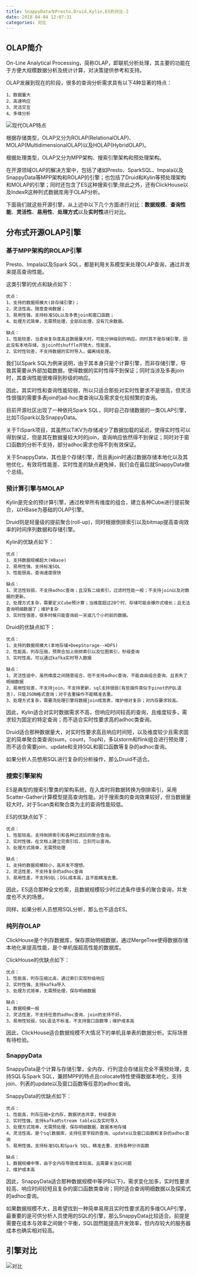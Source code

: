 ```yaml
---
title: SnappyData与Presto,Druid,Kylin,ES的对比-2
date: 2018-04-04 12:07:31
categories: 对比
---
```


## OLAP简介

On-Line Analytical Processing，简称OLAP，即联机分析处理，其主要的功能在于方便大规模数据分析及统计计算，对决策提供参考和支持。

OLAP发展到现在的阶段，很多的查询分析需求具有以下4种显著的特点：

```
1、数据量大
2、高速响应
3、灵活交互
4、多维分析
```

![现代OLAP特点](OLAP-1.png)

<!-- more -->
根据存储类型，OLAP又分为ROLAP(RelationalOLAP)、MOLAP(MultidimensionalOLAP)以及HOLAP(HybridOLAP)。

根据处理类型，OLAP又分为MPP架构、搜索引擎架构和预处理架构。

在开源领域OLAP的解决方案中，包括了诸如Presto、SparkSQL、Impala以及SnappyData等MPP架构和ROLAP的引擎；也包括了Druid和Kylin等预处理架构和MOLAP的引擎；同时还包含了ES这种搜索引擎;除此之外，还有ClickHouse以及IndexR这种列式数据库用于OLAP分析。

下面我们就这些开源引擎，从上述中以下几个方面进行对比：**数据规模**、**查询性能**、**灵活性**、**易用性**、**处理方式**以及**实时性**进行对比。


## 分布式开源OLAP引擎

### 基于MPP架构的ROLAP引擎

Presto、Impala以及Spark SQL，都是利用关系模型来处理OLAP查询，通过并发来提高查询性能。

这类引擎的优点和缺点如下：

```
优点：
1、支持的数据规模大(非存储引擎)；
2、灵活性高，随意查询数据；
3、易用性强，支持标准SQL以及多表join和窗口函数；
4、处理方式简单，无需预处理，全部后处理，没有冗余数据。

缺点：
1、性能较差，当查询复杂度高且数据量大时，可能分钟级别的响应。同时其不是存储引擎，因此没有本地存储，当join时shuffle开销大，性能差。
2、实时性较差，不支持数据的实时导入，偏离线处理。
```

我们以Spark SQL为例来说明，由于其本身只是个计算引擎，而非存储引擎，导致其需要从外部加载数据，使得数据的实时性得不到保证；同时当涉及多表join时，其查询性能很难得到秒级的响应。

因此，其实时性和查询性能较弱，所以只适合那些对实时性要求不是很高，但灵活性很强的需要多表join的ad-hoc类查询以及需求变化较频繁的查询。

目前开源社区出现了一种依托Spark SQL，同时自己存储数据的一类OLAP引擎，比如TiSpark以及SnappyData。

关于TiSpark项目，其虽然以TiKV为存储减少了数据加载的延迟，使得实时性可以得到保证，但是其在数据量较大时的join，查询响应依然得不到保证；同时对于窗口函数的分析不支持，部分adhoc需求也得不到有效保证。

关于SnappyData，其也是个存储引擎，而且表join时通过数据存储本地化以及其他优化，有效将性能差、实时性差的缺点避免掉，我们会在最后就SnappyData做个总结。


### 预计算引擎与MOLAP

Kylin是完全的预计算引擎，通过枚举所有维度的组合，建立各种Cube进行提前聚合，以HBase为基础的OLAP引擎。

Druid则是轻量级的提前聚合(roll-up)，同时根据倒排索引以及bitmap提高查询效率的时间序列数据和存储引擎。

Kylin的优缺点如下：

```
优点：
1、支持数据规模超大(HBase)
2、易用性强，支持标准SQL
3、性能很高，查询速度很快

缺点：
1、灵活性较弱，不支持adhoc查询；且没有二级索引，过滤时性能一般；不支持join以及对数据的更新。
2、处理方式复杂，需要定义Cube预计算；当维度超过20个时，存储可能会爆炸式增长；且无法查询明细数据了；维护复杂
3、实时性很差，很多时候只能查询前一天或几个小时前的数据。
```

Druid的优缺点如下：

```
优点：
1、支持的数据规模大(本地存储+DeepStorage--HDFS)
2、性能高，列存压缩，预聚合加上倒排索引以及位图索引，秒级查询
3、实时性高，可以通过kafka实时导入数据

缺点：
1、灵活性适中，虽然维度之间随意组合，但不支持adhoc查询，不能自由组合查询，且丢失了明细数据
2、易用性较差，不支持join，不支持更新，sql支持很弱(有些插件类似于pinot的PQL语言)，只能JSON格式查询；对于去重操作不能精准去重。
3、处理方式复杂，需要流处理引擎将数据join成宽表，维护相对复杂；对内存要求较高。
```

因此，Kylin适合对实时数据需求不高，但响应时间较高的查询，且维度较多，需求较为固定的特定查询；而不适合实时性要求高的adhoc类查询。

Druid适合那种数据量大，对实时性要求高且响应时间短，以及维度较少且需求固定的简单聚合类查询(sum，count，TopN)，多以storm和flink组合进行预处理；而不适合需要join、update和支持SQL和窗口函数等复杂的adhoc查询。

如果分析人员想用SQL进行复杂的分析操作，那么Druid不适合。


### 搜索引擎架构

ES是典型的搜索引擎类的架构系统，在入库时将数据转换为倒排索引，采用Scatter-Gather计算模型提高查询性能。对于搜索类的查询效果较好，但当数据量较大时，对于Scan类和聚合类为主的查询性能较低。


ES的优缺点如下：

```
优点：
1、性能较高，支持倒排索引和各种过滤后的聚合查询。
2、实时性强，在文档上建立完索引后，立刻可以查询。
3、处理方式简单，无需预处理

缺点：
1、支持的数据规模较小，高并发不理想。
2、灵活性差，不支持复杂的adhoc查询
3、易用性差，不支持SQL；DSL成本高，且不能精准去重。
```

因此，ES适合那种全文检索，且数据规模较少时过滤条件很多的聚合查询，并发度也不大的场景。

同样，如果分析人员想用SQL分析，那么也不适合ES。


### 纯列存OLAP

ClickHouse是个列存数据库，保存原始明细数据，通过MergeTree使得数据存储本地化来提高性能，是个单机版超高性能的数据库。

ClickHouse的优缺点如下：

```
优点：
1、性能高，列存压缩比高，通过索引实现秒级响应
2、实时性强，支持kafka导入
3、处理方式简单，无需预处理，保存明细数据

缺点：
1、数据规模一般
2、灵活性差，不支持任意的adhoc查询，join的支持不好。
3、易用性较弱，SQL语法不标准，不支持窗口函数等；维护成本高
```

因此，ClickHouse适合数据规模不大情况下的单机且单表的数据分析。实际场景有待检验。


### SnappyData

SnappyData是个计算与存储引擎，全内存、行列混合存储且完全不需预处理，支持SQL与Spark SQL，兼顾MPP的特点且colocate特性使得数据本地化，支持join、列表的update以及窗口函数等任意的adhoc查询。

SnappyData的优缺点如下：

```
优点：
1、性能高，列存压缩+全内存，数据状态共享，秒级查询
2、实时性强，支持kafka的stream table以及实时导入
3、处理方式简单，无需预处理，保存明细数据，数据本地存储
4、灵活性高，是个sql数据库，支持任意字段的查询、update以及窗口函数和复杂的adhoc查询
5、易用性强，支持标准SQL和Spark SQL，精准去重，支持各种分许函数

缺点：
1、数据规模中等，由于全内存导致成本较高，且需要关注GC问题
2、维护成本高
```

因此，SnappyData适合那种数据规模中等(PB以下)，需求变化加多，实时性要求较高、响应时间较短且复杂的窗口函数类查询；同时适合查询明细数据以及探索式的adhoc查询。

如果数据规模不大，且希望找到一种简单易用且实时性要求高的多维OLAP引擎，最重要的是可供分析人员使用的SQL的引擎，那么SnappyData比较适合。前提是需要在成本与效率之间做个平衡，SQL固然能提高开发效率，但内存较大的服务器成本也确实相对较高。



## 引擎对比

![对比](OLAP-2.png)


